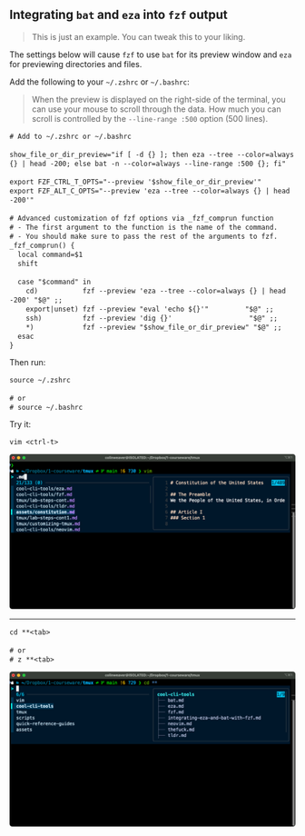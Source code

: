 ## Integrating `bat` and `eza` into `fzf` output

> This is just an example.  You can tweak this to your liking.

The settings below will cause `fzf` to use `bat` for its preview window and `eza` for previewing directories and files.

Add the following to your `~/.zshrc` or `~/.bashrc`:

> When the preview is displayed on the right-side of the terminal, you can use your mouse to scroll through the data.  How much you can scroll is controlled by the `--line-range :500` option (500 lines).

```shell
# Add to ~/.zshrc or ~/.bashrc

show_file_or_dir_preview="if [ -d {} ]; then eza --tree --color=always {} | head -200; else bat -n --color=always --line-range :500 {}; fi"

export FZF_CTRL_T_OPTS="--preview '$show_file_or_dir_preview'"
export FZF_ALT_C_OPTS="--preview 'eza --tree --color=always {} | head -200'"

# Advanced customization of fzf options via _fzf_comprun function
# - The first argument to the function is the name of the command.
# - You should make sure to pass the rest of the arguments to fzf.
_fzf_comprun() {
  local command=$1
  shift

  case "$command" in
    cd)           fzf --preview 'eza --tree --color=always {} | head -200' "$@" ;;
    export|unset) fzf --preview "eval 'echo ${}'"         "$@" ;;
    ssh)          fzf --preview 'dig {}'                   "$@" ;;
    *)            fzf --preview "$show_file_or_dir_preview" "$@" ;;
  esac
}
```

Then run:

```shell
source ~/.zshrc

# or
# source ~/.bashrc
```

Try it:

```shell
vim <ctrl-t>
```
<img src=../assets/fzf-with-bat.png>

***

```shell
cd **<tab>

# or
# z **<tab>
```

<img src=../assets/eza-with-bat.png>
